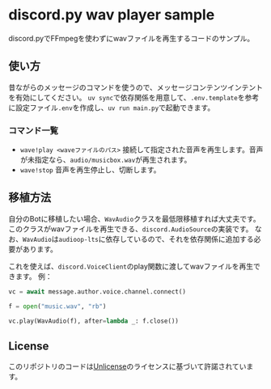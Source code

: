 # discord.py wav player sample
discord.pyでFFmpegを使わずにwavファイルを再生するコードのサンプル。

## 使い方
昔ながらのメッセージのコマンドを使うので、メッセージコンテンツインテントを有効にしてください。
`uv sync`で依存関係を用意して、`.env.template`を参考に設定ファイル`.env`を作成し、`uv run main.py`で起動できます。

### コマンド一覧
- `wave!play <waveファイルのパス>`
    接続して指定された音声を再生します。音声が未指定なら、`audio/musicbox.wav`が再生されます。
- `wave!stop`
    音声を再生停止し、切断します。

## 移植方法
自分のBotに移植したい場合、`WavAudio`クラスを最低限移植すれば大丈夫です。
このクラスがwavファイルを再生できる、`discord.AudioSource`の実装です。
なお、`WavAudio`は`audioop-lts`に依存しているので、それを依存関係に追加する必要があります。

これを使えば、`discord.VoiceClient`のplay関数に渡してwavファイルを再生できます。
例：
```python
vc = await message.author.voice.channel.connect()

f = open("music.wav", "rb")

vc.play(WavAudio(f), after=lambda _: f.close())
```

## License
このリポジトリのコードは[Unlicense](./LICENSE)のライセンスに基づいて許諾されています。
